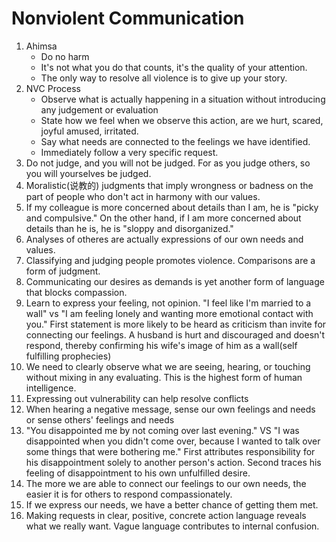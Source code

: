 # Nonviolent Communication

1. Ahimsa
    - Do no harm
    - It's not what you do that counts, it's the quality of your attention.
    - The only way to resolve all violence is to give up your story.
2. NVC Process
    - Observe what is actually happening in a situation without introducing any judgement or evaluation
    - State how we feel when we observe this action, are we hurt, scared, joyful amused, irritated.
    - Say what needs are connected to the feelings we have identified. 
    - Immediately follow a very specific request. 
3. Do not judge, and you will not be judged. For as you judge others, so you will yourselves be judged.
4. Moralistic(说教的) judgments that imply wrongness or badness on the part of people who don't act in harmony with our values. 
5. If my colleague is more concerned about details than I am, he is "picky and compulsive." On the other hand, if I am more concerned about details than he is, he is "sloppy and disorganized."
6. Analyses of otheres are actually expressions of our own needs and values. 
7. Classifying and judging people promotes violence. Comparisons are a form of judgment. 
8. Communicating our desires as demands is yet another form of language that blocks compassion. 
9. Learn to express your feeling, not opinion. "I feel like I'm married to a wall" vs "I am feeling lonely and wanting more emotional contact with you." First statement is more likely to be heard as criticism than invite for connecting our feelings. A husband is hurt and discouraged and doesn't respond, thereby confirming his wife's image of him as a wall(self fulfilling prophecies)
10. We need to clearly observe what we are seeing, hearing, or touching without mixing in any evaluating. This is the highest form of human intelligence.
11. Expressing out vulnerability can help resolve conflicts
12. When hearing a negative message, sense our own feelings and needs or sense others' feelings and needs
13. "You disappointed me by not coming over last evening." VS "I was disappointed when you didn't come over, because I wanted to talk over some things that were bothering me." First attributes responsibility for his disappointment solely to another person's action. Second traces his feeling of disappointment to his own unfulfilled desire. 
14. The more we are able to connect our feelings to our own needs, the easier it is for others to respond compassionately. 
15. If we express our needs, we have a better chance of getting them met. 
16. Making requests in clear, positive, concrete action language reveals what we really want. Vague language contributes to internal confusion. 
